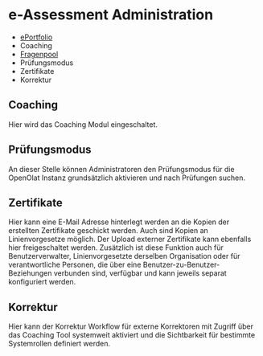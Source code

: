 # e-Assessment Administration

  * [ePortfolio](eAssessment_ePortfolio.de.md)
  * Coaching
  * [Fragenpool](eAssessment_ePortfolio.de.md)
  * Prüfungsmodus
  * Zertifikate
  * Korrektur

## Coaching

Hier wird das Coaching Modul eingeschaltet.

## Prüfungsmodus

An dieser Stelle können Administratoren den Prüfungsmodus für die OpenOlat
Instanz grundsätzlich aktivieren und nach Prüfungen suchen.

## Zertifikate

Hier kann eine E-Mail Adresse hinterlegt werden an die Kopien der erstellten Zertifikate geschickt werden. Auch sind Kopien an Linienvorgesetze möglich. 
Der Upload externer Zertifikate kann ebenfalls hier freigeschaltet werden. Zusätzlich ist diese Funktion auch für Benutzerverwalter, Linienvorgesetzte derselben Organisation oder für
verantwortliche Personen, die über eine Benutzer-zu-Benutzer-Beziehungen verbunden sind, verfügbar und kann jeweils separat konfiguriert werden.

## Korrektur

Hier kann der Korrektur Workflow für externe Korrektoren mit Zugriff über das
Coaching Tool systemweit aktiviert und die Sichtbarkeit für bestimmte
Systemrollen definiert werden.

  

